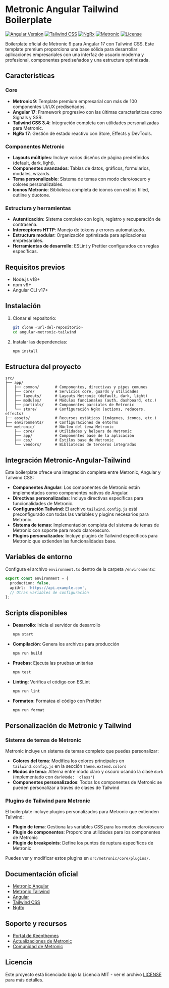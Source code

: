 # Metronic Angular Tailwind Boilerplate

[![Angular Version](https://img.shields.io/badge/Angular-17.3.0-%23DD0031?logo=angular)](https://angular.io/)
[![Tailwind CSS](https://img.shields.io/badge/Tailwind_CSS-3.4.4-%2338B2AC?logo=tailwindcss)](https://tailwindcss.com/)
[![NgRx](https://img.shields.io/badge/NgRx-17.2.0-%23BA2BD2?logo=redux)](https://ngrx.io/)
[![Metronic](https://img.shields.io/badge/Metronic-9.0-%23005B9F)](https://keenthemes.com/metronic/)
[![License](https://img.shields.io/badge/license-MIT-blue)](LICENSE)

Boilerplate oficial de Metronic 9 para Angular 17 con Tailwind CSS. Este template premium proporciona una base sólida para desarrollar aplicaciones empresariales con una interfaz de usuario moderna y profesional, componentes prediseñados y una estructura optimizada.

## Características

### Core
- **Metronic 9**: Template premium empresarial con más de 100 componentes UI/UX prediseñados.
- **Angular 17**: Framework progresivo con las últimas características como Signals y SSR.
- **Tailwind CSS 3.4**: Integración completa con utilidades personalizadas para Metronic.
- **NgRx 17**: Gestión de estado reactivo con Store, Effects y DevTools.

### Componentes Metronic
- **Layouts múltiples**: Incluye varios diseños de página predefinidos (default, dark, light).
- **Componentes avanzados**: Tablas de datos, gráficos, formularios, modales, wizards.
- **Tema personalizable**: Sistema de temas con modo claro/oscuro y colores personalizables.
- **Iconos Metronic**: Biblioteca completa de iconos con estilos filled, outline y duotone.

### Estructura y herramientas
- **Autenticación**: Sistema completo con login, registro y recuperación de contraseña.
- **Interceptores HTTP**: Manejo de tokens y errores automatizado.
- **Estructura modular**: Organización optimizada para aplicaciones empresariales.
- **Herramientas de desarrollo**: ESLint y Prettier configurados con reglas específicas.

## Requisitos previos

- Node.js v18+
- npm v9+
- Angular CLI v17+

## Instalación

1. Clonar el repositorio:
   ```bash
   git clone <url-del-repositorio>
   cd angular-metronic-tailwind
   ```

2. Instalar las dependencias:
   ```bash
   npm install
   ```

## Estructura del proyecto

```
src/
├── app/
│   ├── common/       # Componentes, directivas y pipes comunes
│   ├── core/         # Servicios core, guards y utilidades
│   ├── layouts/      # Layouts Metronic (default, dark, light)
│   ├── modules/      # Módulos funcionales (auth, dashboard, etc.)
│   ├── partials/     # Componentes parciales de Metronic
│   └── store/        # Configuración NgRx (actions, reducers, effects)
├── assets/           # Recursos estáticos (imágenes, iconos, etc.)
├── environments/     # Configuraciones de entorno
└── metronic/         # Núcleo del tema Metronic
    ├── core/         # Utilidades y helpers de Metronic
    ├── app/          # Componentes base de la aplicación
    ├── css/          # Estilos base de Metronic
    └── vendors/      # Bibliotecas de terceros integradas
```

## Integración Metronic-Angular-Tailwind

Este boilerplate ofrece una integración completa entre Metronic, Angular y Tailwind CSS:

- **Componentes Angular**: Los componentes de Metronic están implementados como componentes nativos de Angular.
- **Directivas personalizadas**: Incluye directivas específicas para funcionalidades de Metronic.
- **Configuración Tailwind**: El archivo `tailwind.config.js` está preconfigurado con todas las variables y plugins necesarios para Metronic.
- **Sistema de temas**: Implementación completa del sistema de temas de Metronic con soporte para modo claro/oscuro.
- **Plugins personalizados**: Incluye plugins de Tailwind específicos para Metronic que extienden las funcionalidades base.

## Variables de entorno

Configura el archivo `environment.ts` dentro de la carpeta `/environments`:

```typescript
export const environment = {
  production: false,
  apiUrl: 'https://api.example.com',
  // Otras variables de configuración
};
```

## Scripts disponibles

- **Desarrollo**: Inicia el servidor de desarrollo
  ```bash
  npm start
  ```

- **Compilación**: Genera los archivos para producción
  ```bash
  npm run build
  ```

- **Pruebas**: Ejecuta las pruebas unitarias
  ```bash
  npm test
  ```

- **Linting**: Verifica el código con ESLint
  ```bash
  npm run lint
  ```

- **Formateo**: Formatea el código con Prettier
  ```bash
  npm run format
  ```

## Personalización de Metronic y Tailwind

### Sistema de temas de Metronic

Metronic incluye un sistema de temas completo que puedes personalizar:

- **Colores del tema**: Modifica los colores principales en `tailwind.config.js` en la sección `theme.extend.colors`
- **Modos de tema**: Alterna entre modo claro y oscuro usando la clase `dark` (implementado con `darkMode: 'class'`)
- **Componentes personalizados**: Todos los componentes de Metronic se pueden personalizar a través de clases de Tailwind

### Plugins de Tailwind para Metronic

El boilerplate incluye plugins personalizados para Metronic que extienden Tailwind:

- **Plugin de tema**: Gestiona las variables CSS para los modos claro/oscuro
- **Plugin de componentes**: Proporciona utilidades para los componentes de Metronic
- **Plugin de breakpoints**: Define los puntos de ruptura específicos de Metronic

Puedes ver y modificar estos plugins en `src/metronic/core/plugins/`.

## Documentación oficial

- [Metronic Angular](https://preview.keenthemes.com/metronic8/angular/docs/quick-start)
- [Metronic Tailwind](https://keenthemes.com/metronic/tailwind/docs/overview)
- [Angular](https://angular.io/docs)
- [Tailwind CSS](https://tailwindcss.com/docs)
- [NgRx](https://ngrx.io/docs)

## Soporte y recursos

- [Portal de Keenthemes](https://keenthemes.com/support)
- [Actualizaciones de Metronic](https://keenthemes.com/metronic/updates)
- [Comunidad de Metronic](https://keenthemes.com/forums)

## Licencia

Este proyecto está licenciado bajo la Licencia MIT - ver el archivo [LICENSE](LICENSE) para más detalles.

